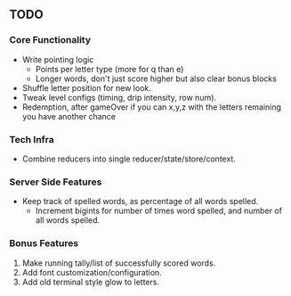 ## TODO

### Core Functionality
- Write pointing logic
  - Points per letter type (more for q than e)
  - Longer words, don't just score higher but also clear bonus blocks
- Shuffle letter position for new look.
- Tweak level configs (timing, drip intensity, row num).
- Redemption, after gameOver if you can x,y,z with the letters remaining you have another chance

### Tech Infra
- Combine reducers into single reducer/state/store/context.

### Server Side Features
- Keep track of spelled words, as percentage of all words spelled.
  - Increment bigints for number of times word spelled, and number of all words spelled.


### Bonus Features
1. Make running tally/list of successfully scored words.
2. Add font customization/configuration.
3. Add old terminal style glow to letters.